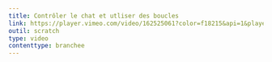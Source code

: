 ```yaml
---
title: Contrôler le chat et utliser des boucles
link: https://player.vimeo.com/video/162525061?color=f18215&api=1&player_id=video_Player_2
outil: scratch
type: video
contenttype: branchee
---
```

